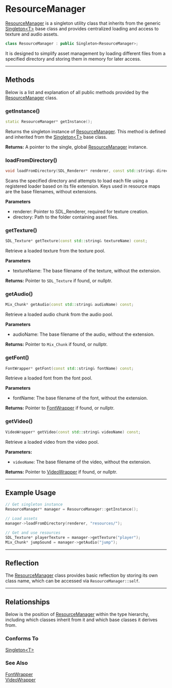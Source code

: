 # ResourceManager

[ResourceManager](ResourceManager.md) is a singleton 
utility class that inherits from the generic
[Singleton\<T\>](Singleton.md) base class and provides 
centralized loading and access to texture and audio 
assets.

```c++
class ResourceManager : public Singleton<ResourceManager>;
```

It is designed to simplify asset management by loading 
different files from a specified directory
and storing them in memory for later access.

---

## Methods
Below is a list and explanation of all public methods
provided by the [ResourceManager](ResourceManager.md) class.

### getInstance()

```c++
static ResourceManager* getInstance();
```

Returns the singleton instance of [ResourceManager](ResourceManager.md). 
This method is defined and inherited from the
[Singleton\<T\>](Singleton.md) base class.

**Returns:**
A pointer to the single, global [ResourceManager](ResourceManager.md) instance.

### loadFromDirectory()

```c++
void loadFromDirectory(SDL_Renderer* renderer, const std::string& directory);
```

Scans the specified directory and attempts to load each 
file using a registered loader based on its file 
extension. Keys used in resource maps are the base filenames, without extensions.

**Parameters**
- renderer: Pointer to SDL_Renderer, required for texture creation.
- directory: Path to the folder containing asset files.

### getTexture()

```c++
SDL_Texture* getTexture(const std::string& textureName) const;
```
Retrieve a loaded texture from the texture pool.

**Parameters**
- textureName: The base filename of the texture, without the extension.

**Returns:**
Pointer to `SDL_Texture` if found, or nullptr.

### getAudio()

```c++
Mix_Chunk* getAudio(const std::string& audioName) const;
```

Retrieve a loaded audio chunk from the audio pool.

**Parameters**
- audioName: The base filename of the audio, without the extension.

**Returns:**
Pointer to `Mix_Chunk` if found, or nullptr.

### getFont()

```c++
FontWrapper* getFont(const std::string& fontName) const;
```

Retrieve a loaded font from the font pool.

**Parameters**
- fontName: The base filename of the font, without the extension.

**Returns:**
Pointer to [FontWrapper](FontWrapper.md) if found, or nullptr.


### getVideo()

```c++
VideoWrapper* getVideo(const std::string& videoName) const;
```

Retrieve a loaded video from the video pool.

**Parameters:**

- `videoName`: The base filename of the video, without the extension.

**Returns:**
Pointer to [VideoWrapper](VideoWrapper.md) if found, or nullptr.

---

## Example Usage

```c++
// Get singleton instance
ResourceManager* manager = ResourceManager::getInstance();

// Load assets
manager->loadFromDirectory(renderer, "resources/");

// Get and use resources
SDL_Texture* playerTexture = manager->getTexture("player");
Mix_Chunk* jumpSound = manager->getAudio("jump");
```

---

## Reflection

The [ResourceManager](ResourceManager.md) class provides basic
reflection by storing its own class name, which can be
accessed via `ResourceManager::self`.

---

## Relationships
Below is the position of [ResourceManager](ResourceManager.md)
within the type hierarchy, including which classes inherit
from it and which base classes it derives from.

### Conforms To
[Singleton\<T\>](Singleton.md)

### See Also
[FontWrapper](FontWrapper.md) <br>
[VideoWrapper](VideoWrapper.md)